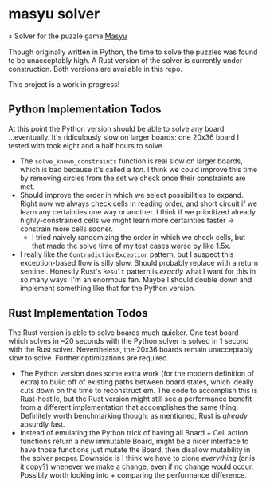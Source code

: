 # masyu solver
⌽ Solver for the puzzle game [Masyu](https://en.wikipedia.org/wiki/Masyu)

Though originally written in Python, the time to solve the puzzles was found to be unacceptably high.
A Rust version of the solver is currently under construction.
Both versions are available in this repo.

This project is a work in progress!

## Python Implementation Todos

At this point the Python version should be able to solve any board ...eventually.
It's ridiculously slow on larger boards: one 20x36 board I tested with took eight and a half hours to solve.

- The `solve_known_constraints` function is real slow on larger boards, which is bad because it's called a _ton_.
I think we could improve this time by removing circles from the set we check once their constraints are met.
- Should improve the order in which we select possibilities to expand.
Right now we always check cells in reading order, and short circuit if we learn any certainties one way or another.
I think if we prioritized already highly-constrained cells we might learn more certainties faster → constrain more cells sooner.
  - I tried naively randomizing the order in which we check cells, but that made the solve time of my test cases worse by like 1.5x.
- I really like the `ContradictionException` pattern, but I suspect this exception-based flow is silly slow.
Should probably replace with a return sentinel.
Honestly Rust's `Result` pattern is _exactly_ what I want for this in so many ways.
I'm an enormous fan.
Maybe I should double down and implement something like that for the Python version.


## Rust Implementation Todos

The Rust version is able to solve boards much quicker.
One test board which solves in ~20 seconds with the Python solver is solved in 1 second with the Rust solver.
Nevertheless, the 20x36 boards remain unacceptably slow to solve.
Further optimizations are required.

- The Python version does some extra work (for the modern definition of extra) to build off of existing paths between board states, which ideally cuts down on the time to reconstruct em.
The code to accomplish this is Rust-hostile, but the Rust version might still see a performance benefit from a different implementation that accomplishes the same thing.
Definitely worth benchmarking though: as mentioned, Rust is _already_ absurdly fast.
- Instead of emulating the Python trick of having all Board + Cell action functions return a new immutable Board, might be a nicer interface to have those functions just mutate the Board, then disallow mutability in the solver proper.
Downside is I think we have to clone _everything_ (or is it copy?) whenever we make a change, even if no change would occur.
Possibly worth looking into + comparing the performance difference.
